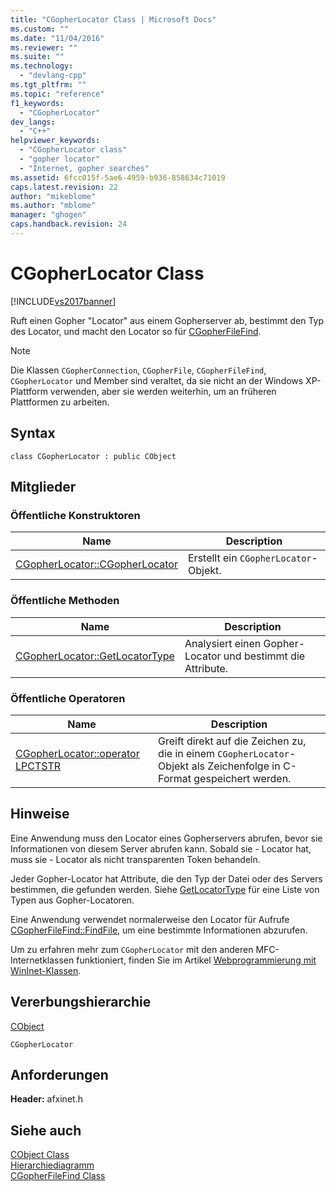 ```yaml
---
title: "CGopherLocator Class | Microsoft Docs"
ms.custom: ""
ms.date: "11/04/2016"
ms.reviewer: ""
ms.suite: ""
ms.technology: 
  - "devlang-cpp"
ms.tgt_pltfrm: ""
ms.topic: "reference"
f1_keywords: 
  - "CGopherLocator"
dev_langs: 
  - "C++"
helpviewer_keywords: 
  - "CGopherLocator class"
  - "gopher locator"
  - "Internet, gopher searches"
ms.assetid: 6fcc015f-5ae6-4959-b936-858634c71019
caps.latest.revision: 22
author: "mikeblome"
ms.author: "mblome"
manager: "ghogen"
caps.handback.revision: 24
---
```

# CGopherLocator Class
[!INCLUDE[vs2017banner](../../assembler/inline/includes/vs2017banner.md)]

Ruft einen Gopher "Locator" aus einem Gopherserver ab, bestimmt den Typ des Locator, und macht den Locator so für [CGopherFileFind](../../mfc/reference/cgopherfilefind-class.md).  
  
> [!NOTE]
>  Die Klassen `CGopherConnection`, `CGopherFile`, `CGopherFileFind`, `CGopherLocator` und Member sind veraltet, da sie nicht an der Windows XP\-Plattform verwenden, aber sie werden weiterhin, um an früheren Plattformen zu arbeiten.  
  
## Syntax  
  
```  
class CGopherLocator : public CObject  
```  
  
## Mitglieder  
  
### Öffentliche Konstruktoren  
  
|Name|Description|  
|----------|-----------------|  
|[CGopherLocator::CGopherLocator](../Topic/CGopherLocator::CGopherLocator.md)|Erstellt ein `CGopherLocator`\-Objekt.|  
  
### Öffentliche Methoden  
  
|Name|Description|  
|----------|-----------------|  
|[CGopherLocator::GetLocatorType](../Topic/CGopherLocator::GetLocatorType.md)|Analysiert einen Gopher\-Locator und bestimmt die Attribute.|  
  
### Öffentliche Operatoren  
  
|Name|Description|  
|----------|-----------------|  
|[CGopherLocator::operator LPCTSTR](../Topic/CGopherLocator::operator%20LPCTSTR.md)|Greift direkt auf die Zeichen zu, die in einem `CGopherLocator`\-Objekt als Zeichenfolge in C\-Format gespeichert werden.|  
  
## Hinweise  
 Eine Anwendung muss den Locator eines Gopherservers abrufen, bevor sie Informationen von diesem Server abrufen kann.  Sobald sie \- Locator hat, muss sie \- Locator als nicht transparenten Token behandeln.  
  
 Jeder Gopher\-Locator hat Attribute, die den Typ der Datei oder des Servers bestimmen, die gefunden werden.  Siehe [GetLocatorType](../Topic/CGopherLocator::GetLocatorType.md) für eine Liste von Typen aus Gopher\-Locatoren.  
  
 Eine Anwendung verwendet normalerweise den Locator für Aufrufe [CGopherFileFind::FindFile](../Topic/CGopherFileFind::FindFile.md), um eine bestimmte Informationen abzurufen.  
  
 Um zu erfahren mehr zum `CGopherLocator` mit den anderen MFC\-Internetklassen funktioniert, finden Sie im Artikel [Webprogrammierung mit WinInet\-Klassen](../../mfc/win32-internet-extensions-wininet.md).  
  
## Vererbungshierarchie  
 [CObject](../../mfc/reference/cobject-class.md)  
  
 `CGopherLocator`  
  
## Anforderungen  
 **Header:**  afxinet.h  
  
## Siehe auch  
 [CObject Class](../../mfc/reference/cobject-class.md)   
 [Hierarchiediagramm](../../mfc/hierarchy-chart.md)   
 [CGopherFileFind Class](../../mfc/reference/cgopherfilefind-class.md)